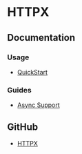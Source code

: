 # HTTPX
## Documentation
### Usage
* [QuickStart](https://www.python-httpx.org/quickstart/)

### Guides
* [Async Support](https://www.python-httpx.org/async/)

## GitHub
* [HTTPX](https://github.com/encode/httpx/)
